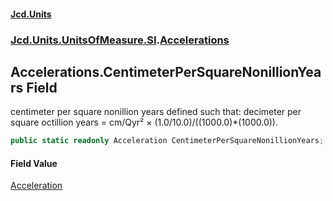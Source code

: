 #### [Jcd.Units](index.md 'index')
### [Jcd.Units.UnitsOfMeasure.SI](Jcd.Units.UnitsOfMeasure.SI.md 'Jcd.Units.UnitsOfMeasure.SI').[Accelerations](Accelerations.md 'Jcd.Units.UnitsOfMeasure.SI.Accelerations')

## Accelerations.CentimeterPerSquareNonillionYears Field

centimeter per square nonillion years defined such that: decimeter per square octillion years = cm/Qyr² × (1.0/10.0)/((1000.0)*(1000.0)).

```csharp
public static readonly Acceleration CentimeterPerSquareNonillionYears;
```

#### Field Value
[Acceleration](Acceleration.md 'Jcd.Units.UnitTypes.Acceleration')